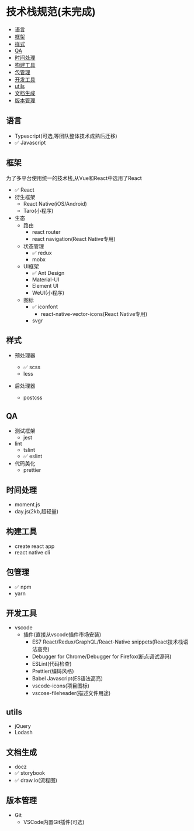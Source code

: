 # 技术栈规范(未完成)

- [语言](#语言)
- [框架](#框架)
- [样式](#样式)
- [QA](#QA)
- [时间处理](#时间处理)
- [构建工具](#构建工具)
- [包管理](#包管理)
- [开发工具](#开发工具)
- [utils](#utils)
- [文档生成](#文档生成)
- [版本管理](#版本管理)



## 语言

- Typescript(可选,等团队整体技术成熟后迁移)
- ✅ Javascript



## 框架

为了多平台使用统一的技术栈,从Vue和React中选用了React

- ✅ React
- 衍生框架
  - React Native(iOS/Android)
  - Taro(小程序)
- 生态
  - 路由
    - react router
    - react navigation(React Native专用)
  - 状态管理
    - ✅ redux
    - mobx
  - UI框架
    - ✅ Ant Design
    - Material-UI
    - Element UI
    - WeUI(小程序)
  - 图标
    - ✅ iconfont
      - react-native-vector-icons(React Native专用)
    - svgr



## 样式

- 预处理器

  - ✅ scss
  - less

- 后处理器

  - postcss

  

## QA

- 测试框架
  - jest
- lint
  - tslint
  - ✅ eslint
- 代码美化
  - prettier



## 时间处理

- moment.js
- day.js(2kb,超轻量)



## 构建工具

- create react app
- react native cli



## 包管理

- ✅ npm
- yarn



## 开发工具

- vscode
  - 插件(直接从vscode插件市场安装)
    - ES7 React/Redux/GraphQL/React-Native snippets(React技术栈语法高亮)
    - Debugger for Chrome/Debugger for Firefox(断点调试源码)
    - ESLint(代码检查)
    - Prettier(编码风格)
    - Babel Javascript(ES语法高亮)
    - vscode-icons(项目图标)
    - vscose-fileheader(描述文件用途)



## utils

- jQuery
- Lodash



## 文档生成

- docz
- ✅ storybook
- ✅ draw.io(流程图)



## 版本管理

- Git
  - VSCode内置Git插件(可选)